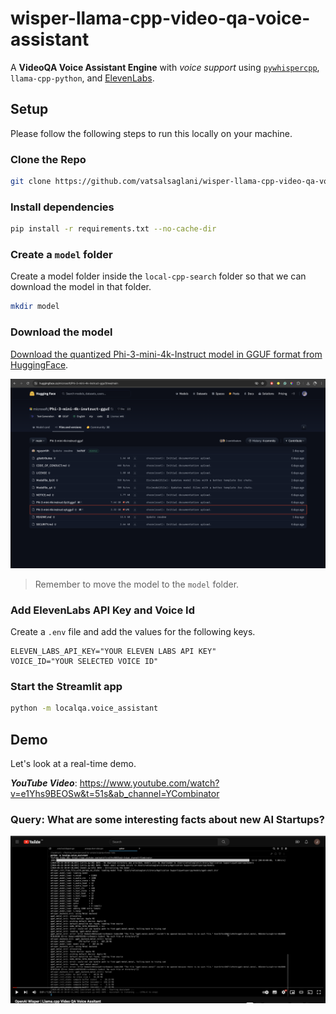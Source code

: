 # wisper-llama-cpp-video-qa-voice-assistant

A **VideoQA Voice Assistant Engine** with _voice support_ using [`pywhispercpp`](https://github.com/abdeladim-s/pywispercpp), `llama-cpp-python`, and [ElevenLabs](https://elevenlabs.io/).

## Setup

Please follow the following steps to run this locally on your machine.

### Clone the Repo

```sh
git clone https://github.com/vatsalsaglani/wisper-llama-cpp-video-qa-voice-assistant.git
```

### Install dependencies

```sh
pip install -r requirements.txt --no-cache-dir
```

### Create a `model` folder

Create a model folder inside the `local-cpp-search` folder so that we can download the model in that folder.

```sh
mkdir model
```

### Download the model

[Download the quantized Phi-3-mini-4k-Instruct model in GGUF format from HuggingFace](https://huggingface.co/microsoft/Phi-3-mini-4k-instruct-gguf/tree/main).

![Phi-3 Model Download page](./assets/phi-3-model-download-page.png)

> Remember to move the model to the `model` folder.

### Add ElevenLabs API Key and Voice Id

Create a `.env` file and add the values for the following keys.

```
ELEVEN_LABS_API_KEY="YOUR ELEVEN LABS API KEY"
VOICE_ID="YOUR SELECTED VOICE ID"
```

### Start the Streamlit app

```sh
python -m localqa.voice_assistant
```

## Demo

Let's look at a real-time demo.

**_YouTube Video_**: https://www.youtube.com/watch?v=e1Yhs9BEOSw&t=51s&ab_channel=YCombinator

### Query: What are some interesting facts about new AI Startups?

[![Query Example](./assets/talk-to-video-thumbnail-image.png)](https://youtu.be/0-6LY9XJbZQ)